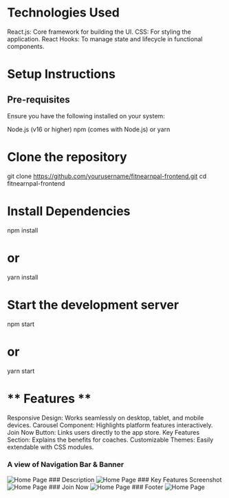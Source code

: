 # Technologies Used  
React.js: Core framework for building the UI.
CSS: For styling the application.
React Hooks: To manage state and lifecycle in functional components.

# Setup Instructions
## Pre-requisites
Ensure you have the following installed on your system:

Node.js (v16 or higher)
npm (comes with Node.js) or yarn

# Clone the repository 
git clone https://github.com/yourusername/fitnearnpal-frontend.git
cd fitnearnpal-frontend

# Install Dependencies 
npm install
# or
yarn install

# Start the development server
npm start
# or
yarn start

# ** Features ** 
Responsive Design: Works seamlessly on desktop, tablet, and mobile devices.
Carousel Component: Highlights platform features interactively.
Join Now Button: Links users directly to the app store.
Key Features Section: Explains the benefits for coaches.
Customizable Themes: Easily extendable with CSS modules.

### A view of Navigation Bar & Banner
<img src="./src/assets/screenshots/navBanner.png" alt="Home Page" />
### Description
<img src="./src/assets/screenshots/description.png" alt="Home Page" />
### Key Features Screenshot
<img src="./src/assets/screenshots/features.png" alt="Home Page" />
### Join Now
<img src="./src/assets/screenshots/joinNow.png" alt="Home Page" />
### Footer
<img src="./src/assets/screenshots/footer.png" alt="Home Page" />
